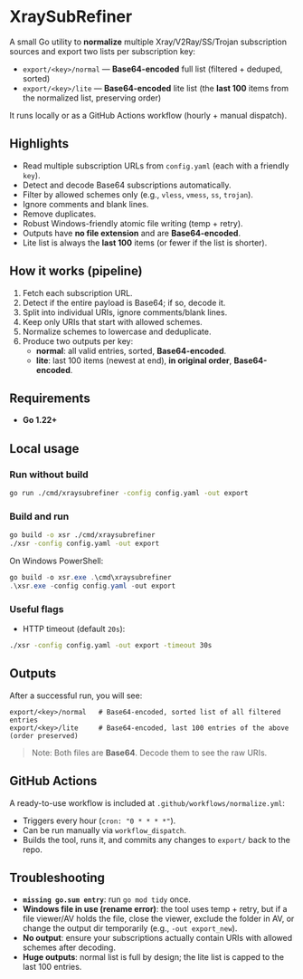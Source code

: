 # XraySubRefiner

A small Go utility to **normalize** multiple Xray/V2Ray/SS/Trojan subscription sources and export two lists per subscription key:

- `export/<key>/normal` — **Base64-encoded** full list (filtered + deduped, sorted)
- `export/<key>/lite` — **Base64-encoded** lite list (the **last 100** items from the normalized list, preserving order)

It runs locally or as a GitHub Actions workflow (hourly + manual dispatch).

## Highlights

- Read multiple subscription URLs from `config.yaml` (each with a friendly `key`).
- Detect and decode Base64 subscriptions automatically.
- Filter by allowed schemes only (e.g., `vless`, `vmess`, `ss`, `trojan`).
- Ignore comments and blank lines.
- Remove duplicates.
- Robust Windows-friendly atomic file writing (temp + retry).
- Outputs have **no file extension** and are **Base64-encoded**.
- Lite list is always the **last 100** items (or fewer if the list is shorter).

## How it works (pipeline)

1. Fetch each subscription URL.
2. Detect if the entire payload is Base64; if so, decode it.
3. Split into individual URIs, ignore comments/blank lines.
4. Keep only URIs that start with allowed schemes.
5. Normalize schemes to lowercase and deduplicate.
6. Produce two outputs per key:
   - **normal**: all valid entries, sorted, **Base64-encoded**.
   - **lite**: last 100 items (newest at end), **in original order**, **Base64-encoded**.

## Requirements

- **Go 1.22+**

## Local usage

### Run without build

```bash
go run ./cmd/xraysubrefiner -config config.yaml -out export
```

### Build and run

```bash
go build -o xsr ./cmd/xraysubrefiner
./xsr -config config.yaml -out export
```

On Windows PowerShell:

```powershell
go build -o xsr.exe .\cmd\xraysubrefiner
.\xsr.exe -config config.yaml -out export
```

### Useful flags

- HTTP timeout (default `20s`):

```bash
./xsr -config config.yaml -out export -timeout 30s
```

## Outputs

After a successful run, you will see:

```
export/<key>/normal   # Base64-encoded, sorted list of all filtered entries
export/<key>/lite     # Base64-encoded, last 100 entries of the above (order preserved)
```

> Note: Both files are **Base64**. Decode them to see the raw URIs.

## GitHub Actions

A ready-to-use workflow is included at `.github/workflows/normalize.yml`:

- Triggers every hour (`cron: "0 * * * *"`).
- Can be run manually via `workflow_dispatch`.
- Builds the tool, runs it, and commits any changes to `export/` back to the repo.

## Troubleshooting

- **`missing go.sum entry`**: run `go mod tidy` once.
- **Windows file in use (rename error)**: the tool uses temp + retry, but if a file viewer/AV holds the file, close the viewer, exclude the folder in AV, or change the output dir temporarily (e.g., `-out export_new`).
- **No output**: ensure your subscriptions actually contain URIs with allowed schemes after decoding.
- **Huge outputs**: normal list is full by design; the lite list is capped to the last 100 entries.

